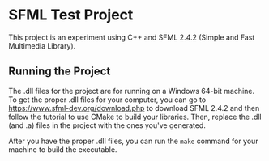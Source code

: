 # SFML Test Project
This project is an experiment using C++ and SFML 2.4.2 (Simple and Fast Multimedia Library).

## Running the Project
The .dll files for the project are for running on a Windows 64-bit machine. To get the proper .dll files for your computer, you can go to https://www.sfml-dev.org/download.php to download SFML 2.4.2 and then follow the tutorial to use CMake to build your libraries. Then, replace the .dll (and .a) files in the project with the ones you've generated.

After you have the proper .dll files, you can run the `make` command for your machine to build the executable.